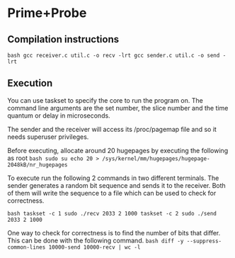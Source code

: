 # Prime+Probe

## Compilation instructions
`bash
gcc receiver.c util.c -o recv -lrt
gcc sender.c util.c -o send -lrt
`
## Execution
You can use taskset to specify the core to run the program on.
The command line arguments are the set number, the slice number and the time quantum or delay in microseconds.

The sender and the receiver will access its /proc/pagemap file and so it needs superuser privileges.

Before executing, allocate around 20 hugepages by executing the following as root
`bash
sudo su
echo 20 > /sys/kernel/mm/hugepages/hugepage-2048kB/nr_hugepages
`

To execute run the following 2 commands in two different terminals.
The sender generates a random bit sequence and sends it to the receiver. Both of them will write the sequence to a file which can be used to check for correctness.

`bash
taskset -c 1 sudo ./recv 2033 2 1000
taskset -c 2 sudo ./send 2033 2 1000
`

One way to check for correctness is to find the number of bits that differ. This can be done with the following command.
`bash
diff -y --suppress-common-lines 10000-send 10000-recv | wc -l
`
